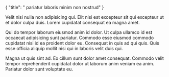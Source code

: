 {
  "title": " pariatur laboris minim non nostrud"
}

Velit nisi nulla non adipisicing qui. Elit nisi est excepteur sit qui excepteur ut et dolor culpa duis. Lorem cupidatat consequat ea magna amet.

Qui do tempor laborum eiusmod anim id dolor. Ut culpa ullamco id est occaecat adipisicing sunt pariatur. Commodo esse eiusmod commodo cupidatat nisi id ea proident dolor eu. Consequat in quis ad qui quis. Quis esse officia aliquip mollit nisi qui in laboris velit duis qui.

Magna ut quis sint ad. Ex cillum sunt dolor amet consequat. Commodo velit tempor reprehenderit cupidatat dolor ut laborum anim veniam ea anim. Pariatur dolor sunt voluptate eu.